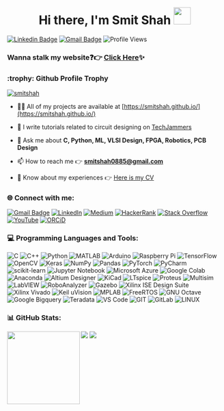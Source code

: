 <h1 align="center">Hi there, I'm Smit Shah <img src="https://raw.githubusercontent.com/iampavangandhi/iampavangandhi/master/gifs/Hi.gif" width="40px" height="40px"></h1>

[![Linkedin Badge](https://img.shields.io/badge/-smit--shah-blue?style=flat-square&logo=Linkedin&logoColor=white&link=https://www.linkedin.com/in/smit--shah/)](https://www.linkedin.com/in/smit--shah/)
[![Gmail Badge](https://img.shields.io/badge/-smitshah0885@gmail.com-c14438?style=flat-square&logo=Gmail&logoColor=white&link=mailto:smitshah0885@gmail.com)](mailto:smitshah0885@gmail.com) 
![Profile Views](https://komarev.com/ghpvc/?username=smitshah)

### Wanna stalk my website:question::point_right: [Click Here](https://smitshah.github.io/):sparkles:

<h3 align="left">:trophy: Github Profile Trophy</h3>
<p> <a href="https://github.com/ryo-ma/github-profile-trophy"><img src="https://github-profile-trophy.vercel.app/?username=smitshah" alt="smitshah" /></a> </p>

- 👨‍💻 All of my projects are available at [https://smitshah.github.io/](https://smitshah.github.io/)

- 📝 I write tutorials related to circuit designing on [TechJammers](https://medium.com/@techjammers.electronics)

- 💬 Ask me about **C, Python, ML, VLSI Design, FPGA, Robotics, PCB Design**

- 📫 How to reach me :point_right: **smitshah0885@gmail.com**

- 📄 Know about my experiences :point_right: [Here is my CV](https://drive.google.com/file/d/12DIJwvHbHpEqXSsDUwFD9OZY-0R4jlTL/view?usp=sharing)


<h3 align="left">🌐 Connect with me:</h3>

[![Gmail Badge](https://img.shields.io/badge/-smitshah0885@gmail.com-c14438?style=flat-square&logo=Gmail&logoColor=white&link=mailto:smitshah0885@gmail.com)](mailto:smitshah0885@gmail.com)
[![LinkedIn](https://img.shields.io/badge/LinkedIn-%230077B5.svg?logo=linkedin&logoColor=white)](https://www.linkedin.com/in/smit--shah)
[![Medium](https://img.shields.io/badge/Medium-12100E?logo=medium&logoColor=white)](https://medium.com/@techjammers.electronics)
[![HackerRank](https://img.shields.io/badge/-HackerRank-00EA64?logo=HackerRank&logoColor=white)](https://www.hackerrank.com/smitshah99)
[![Stack Overflow](https://img.shields.io/badge/Stack%20Overflow-F58025?logo=stack-overflow&logoColor=white)](https://stackoverflow.com/users/10215085/smitshah99)
[![YouTube](https://img.shields.io/badge/YouTube-FF0000?logo=YouTube&logoColor=white)](https://www.youtube.com/@smitshah1304)
[![ORCiD](https://img.shields.io/badge/ORCiD-A6CE39?logo=ORCiD&logoColor=white)](https://orcid.org/0000-0001-8833-1506)



<h3 align="left">💻 Programming Languages and Tools:</h3>

![C](https://img.shields.io/badge/c-%2300599C.svg?style=for-the-badge&logo=c&logoColor=white) 
![C++](https://img.shields.io/badge/c++-%2300599C.svg?style=for-the-badge&logo=c%2B%2B&logoColor=white) 
![Python](https://img.shields.io/badge/python-3670A0?style=for-the-badge&logo=python&logoColor=ffdd54) 
![MATLAB](https://img.shields.io/badge/-MATLAB-FC6D26?style=for-the-badge&logo=matlab&logoColor=white)
![Arduino](https://img.shields.io/badge/-Arduino-00979D?style=for-the-badge&logo=Arduino&logoColor=white)
![Raspberry Pi](https://img.shields.io/badge/-RaspberryPi-C51A4A?style=for-the-badge&logo=Raspberry-Pi)
![TensorFlow](https://img.shields.io/badge/TensorFlow-%23FF6F00.svg?style=for-the-badge&logo=TensorFlow&logoColor=white)
![OpenCV](https://img.shields.io/badge/-OpenCV-5C3EE8?style=for-the-badge&logo=opencv&logoColor=white)
![Keras](https://img.shields.io/badge/Keras-%23D00000.svg?style=for-the-badge&logo=Keras&logoColor=white) 
![NumPy](https://img.shields.io/badge/numpy-%23013243.svg?style=for-the-badge&logo=numpy&logoColor=white) 
![Pandas](https://img.shields.io/badge/pandas-%23150458.svg?style=for-the-badge&logo=pandas&logoColor=white)
![PyTorch](https://img.shields.io/badge/PyTorch-%23EE4C2C.svg?style=for-the-badge&logo=PyTorch&logoColor=white)
![PyCharm](https://img.shields.io/badge/-PyCharm-000000?style=for-the-badge&logo=PyCharm&logoColor=white)
![scikit-learn](https://img.shields.io/badge/scikit--learn-%23F7931E.svg?style=for-the-badge&logo=scikit-learn&logoColor=white) 
![Jupyter Notebook](https://img.shields.io/badge/jupyter-%23FA0F00.svg?style=for-the-badge&logo=jupyter&logoColor=white)
![Microsoft Azure](https://img.shields.io/badge/azure-%230072C6.svg?style=for-the-badge&logo=microsoftazure&logoColor=white)
![Google Colab](https://img.shields.io/badge/-Google%20Colab-F9AB00?style=for-the-badge&logo=googlecolab&logoColor=white)
![Anaconda](https://img.shields.io/badge/Anaconda-%2344A833.svg?style=for-the-badge&logo=anaconda&logoColor=white)
![Altium Designer](https://img.shields.io/badge/-Altium%20Designer-A5915F?style=for-the-badge&logo=altiumdesigner&logoColor=white)
![KiCad](https://img.shields.io/badge/-KiCad-314CB0?style=for-the-badge&logo=kicad&logoColor=white)
![LTspice](https://img.shields.io/badge/-LTspice-3645FF?style=for-the-badge&logo=analog&logoColor=white)
![Proteus](https://img.shields.io/badge/-Proteus-3645FF?style=for-the-badge&logo=proteus&logoColor=white)
![Multisim](https://img.shields.io/badge/-Multisim-3645FF?style=for-the-badge&logo=multisim&logoColor=white)
![LabVIEW](https://img.shields.io/badge/-LabVIEW-FFDB00?style=for-the-badge&logo=LabVIEW&logoColor=white)
![RoboAnalyzer](https://img.shields.io/badge/-RoboAnalyzer-44A833?style=for-the-badge&logo=RoboAnalyzer&logoColor=white)
![Gazebo](https://img.shields.io/badge/-Gazebo-F46D01?style=for-the-badge&logo=Gazebo&logoColor=white)
![Xilinx ISE Design Suite](https://img.shields.io/badge/-Xilinx%20ISE%20Design%20Suite-E01F27?style=for-the-badge&logo=xilinx&logoColor=white)
![Xilinx Vivado](https://img.shields.io/badge/-Xilinx%20Vivado-E01F27?style=for-the-badge&logo=xilinx&logoColor=white)
![Keil uVision](https://img.shields.io/badge/-Keil%20uVision-3645FF?style=for-the-badge&logo=keil&logoColor=white)
![MPLAB](https://img.shields.io/badge/-MPLAB-41454A?style=for-the-badge&logo=mplab&logoColor=white)
![FreeRTOS](https://img.shields.io/badge/-FreeRTOS-44A833?style=for-the-badge&logo=FreeRTOS&logoColor=white)
![GNU Octave](https://img.shields.io/badge/-GNU%20Octave-0790C0?style=for-the-badge&logo=octave&logoColor=white)
![Google Bigquery](https://img.shields.io/badge/-Google%20Bigquery-4285F4?style=for-the-badge&logo=googlecloud&logoColor=white)
![Teradata](https://img.shields.io/badge/-Teradata-F37440?style=for-the-badge&logo=Teradata&logoColor=white)
![VS Code](https://img.shields.io/badge/-Visual%20Studio%20Code-007ACC?style=for-the-badge&logo=visualstudiocode&logoColor=white)
![GIT](https://img.shields.io/badge/-Git-F05032?style=for-the-badge&logo=git&logoColor=white)
![GitLab](https://img.shields.io/badge/-GitLab-FC6D26?style=for-the-badge&logo=GitLab&logoColor=white)
![LINUX](https://img.shields.io/badge/Linux-FCC624?style=for-the-badge&logo=linux&logoColor=black) 


<h3 align="left">📊 GitHub Stats:</h3>
<div>
<img height="170" align="left" src="https://github-readme-stats.vercel.app/api?username=smitshah&show_icons=true&theme=dark&count_private=true&include_all_commits=true" />
<img src="https://github-readme-stats.vercel.app/api/top-langs/?username=smitshah&show_icons=true&theme=dark&layout=compact" />
<img src="https://github-readme-streak-stats.herokuapp.com/?user=smitshah&theme=dark&hide_border=false" />
</div>



